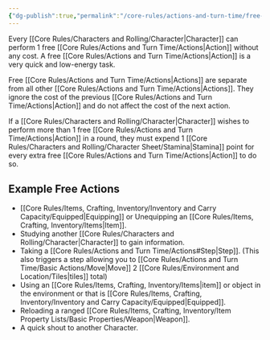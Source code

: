 ```yaml
---
{"dg-publish":true,"permalink":"/core-rules/actions-and-turn-time/free-actions/"}
---
```


Every [[Core Rules/Characters and Rolling/Character\|Character]] can perform 1 free [[Core Rules/Actions and Turn Time/Actions\|Action]] without any cost. A free [[Core Rules/Actions and Turn Time/Actions\|Action]] is a very quick and low-energy task.

Free [[Core Rules/Actions and Turn Time/Actions\|Actions]] are separate from all other [[Core Rules/Actions and Turn Time/Actions\|Actions]]. They ignore the cost of the previous [[Core Rules/Actions and Turn Time/Actions\|Action]] and do not affect the cost of the next action.

If a [[Core Rules/Characters and Rolling/Character\|Character]] wishes to perform more than 1 free [[Core Rules/Actions and Turn Time/Actions\|Action]] in a round, they must expend 1 [[Core Rules/Characters and Rolling/Character Sheet/Stamina\|Stamina]] point for every extra free [[Core Rules/Actions and Turn Time/Actions\|Action]] to do so.


## Example Free Actions
- [[Core Rules/Items, Crafting, Inventory/Inventory and Carry Capacity/Equipped\|Equipping]] or Unequipping an [[Core Rules/Items, Crafting, Inventory/Items\|Item]].
- Studying another [[Core Rules/Characters and Rolling/Character\|Character]] to gain information.
- Taking a [[Core Rules/Actions and Turn Time/Actions#Step\|Step]]. (This also triggers a step allowing you to [[Core Rules/Actions and Turn Time/Basic Actions/Move\|Move]] 2 [[Core Rules/Environment and Location/Tiles\|tiles]] total)
- Using an [[Core Rules/Items, Crafting, Inventory/Items\|item]] or object in the environment or that is [[Core Rules/Items, Crafting, Inventory/Inventory and Carry Capacity/Equipped\|Equipped]].
- Reloading a ranged [[Core Rules/Items, Crafting, Inventory/Item Property Lists/Basic Properties/Weapon\|Weapon]].
- A quick shout to another Character.